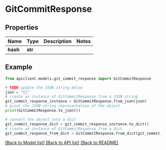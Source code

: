 # GitCommitResponse


## Properties

Name | Type | Description | Notes
------------ | ------------- | ------------- | -------------
**hash** | **str** |  | 

## Example

```python
from apiclient.models.git_commit_response import GitCommitResponse

# TODO update the JSON string below
json = "{}"
# create an instance of GitCommitResponse from a JSON string
git_commit_response_instance = GitCommitResponse.from_json(json)
# print the JSON string representation of the object
print(GitCommitResponse.to_json())

# convert the object into a dict
git_commit_response_dict = git_commit_response_instance.to_dict()
# create an instance of GitCommitResponse from a dict
git_commit_response_from_dict = GitCommitResponse.from_dict(git_commit_response_dict)
```
[[Back to Model list]](../README.md#documentation-for-models) [[Back to API list]](../README.md#documentation-for-api-endpoints) [[Back to README]](../README.md)


